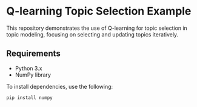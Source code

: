 # Q-learning Topic Selection Example

This repository demonstrates the use of Q-learning for topic selection in topic modeling, focusing on selecting and updating topics iteratively.

## Requirements

- Python 3.x
- NumPy library

To install dependencies, use the following:
```bash
pip install numpy
